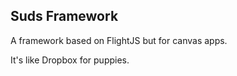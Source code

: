 ## Suds Framework

A framework based on FlightJS but for canvas apps.

It's like Dropbox for puppies.
